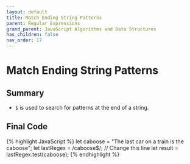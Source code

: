 ```yaml
---
layout: default
title: Match Ending String Patterns
parent: Regular Expressions
grand_parent: JavaScript Algorithms and Data Structures
has_children: false
nav_order: 17
---
```

# Match Ending String Patterns
## Summary
- `$` is used to search for patterns at the end of a string.

## Final Code

{% highlight JavaScript %}
let caboose = "The last car on a train is the caboose";
let lastRegex = /caboose$/; // Change this line
let result = lastRegex.test(caboose);
{% endhighlight %}